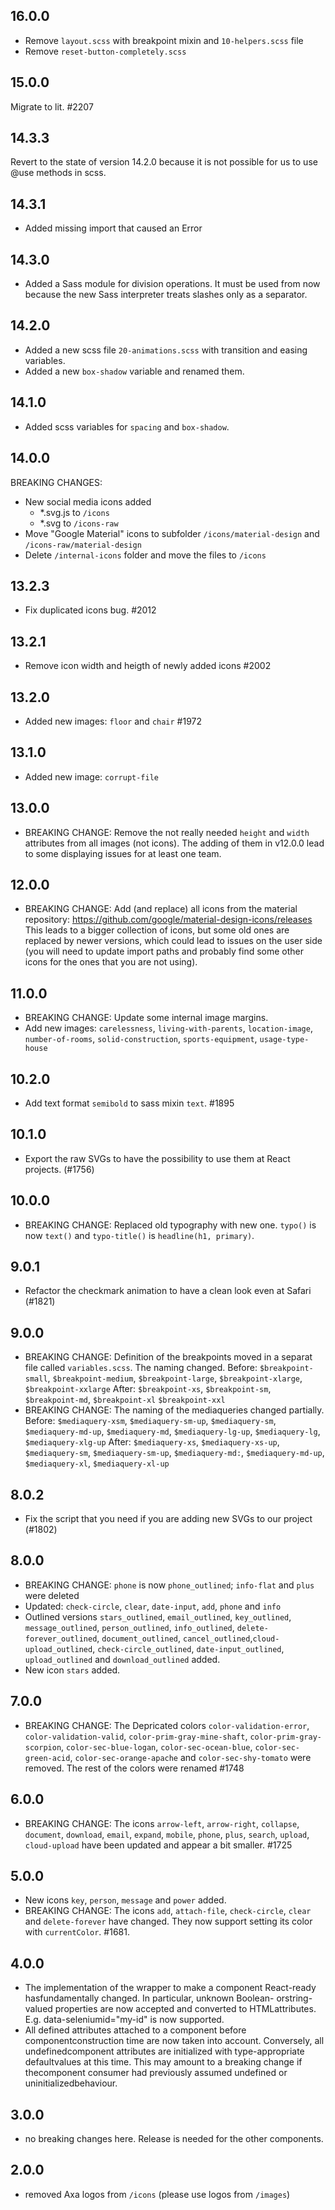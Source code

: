 ## 16.0.0
- Remove `layout.scss` with breakpoint mixin and `10-helpers.scss` file
- Remove `reset-button-completely.scss`

## 15.0.0

Migrate to lit. #2207

## 14.3.3

Revert to the state of version 14.2.0 because it is not possible for us to use @use methods in scss.

## 14.3.1

- Added missing import that caused an Error

## 14.3.0

- Added a Sass module for division operations. It must be used from now because the new Sass interpreter treats slashes only as a separator.

## 14.2.0

- Added a new scss file `20-animations.scss` with transition and easing variables.
- Added a new `box-shadow` variable and renamed them.

## 14.1.0

- Added scss variables for `spacing` and `box-shadow`.

## 14.0.0

BREAKING CHANGES:

- New social media icons added
  - \*.svg.js to `/icons`
  - \*.svg to `/icons-raw`
- Move "Google Material" icons to subfolder `/icons/material-design` and `/icons-raw/material-design`
- Delete `/internal-icons` folder and move the files to `/icons`

## 13.2.3

- Fix duplicated icons bug. #2012

## 13.2.1

- Remove icon width and heigth of newly added icons #2002

## 13.2.0

- Added new images: `floor` and `chair` #1972

## 13.1.0

- Added new image: `corrupt-file`

## 13.0.0

- BREAKING CHANGE: Remove the not really needed `height` and `width` attributes from all images (not icons). The adding of them in v12.0.0 lead to some displaying issues for at least one team.

## 12.0.0

- BREAKING CHANGE: Add (and replace) all icons from the material repository: https://github.com/google/material-design-icons/releases
  This leads to a bigger collection of icons, but some old ones are replaced by newer versions, which could lead to issues on the user side (you will need to update import paths and probably find some other icons for the ones that you are not using).

## 11.0.0

- BREAKING CHANGE: Update some internal image margins.
- Add new images: `carelessness`, `living-with-parents`, `location-image`, `number-of-rooms`, `solid-construction`, `sports-equipment`, `usage-type-house`

## 10.2.0

- Add text format `semibold` to sass mixin `text`. #1895

## 10.1.0

- Export the raw SVGs to have the possibility to use them at React projects. (#1756)

## 10.0.0

- BREAKING CHANGE: Replaced old typography with new one. `typo()` is now `text()` and `typo-title()` is `headline(h1, primary)`.

## 9.0.1

- Refactor the checkmark animation to have a clean look even at Safari (#1821)

## 9.0.0

- BREAKING CHANGE: Definition of the breakpoints moved in a separat file called `variables.scss`. The naming changed.
  Before: `$breakpoint-small`, `$breakpoint-medium`, `$breakpoint-large`, `$breakpoint-xlarge`, `$breakpoint-xxlarge`
  After: `$breakpoint-xs`, `$breakpoint-sm`, `$breakpoint-md`, `$breakpoint-xl` `$breakpoint-xxl`
- BREAKING CHANGE: The naming of the mediaqueries changed partially.
  Before: `$mediaquery-xsm`, `$mediaquery-sm-up`, `$mediaquery-sm`, `$mediaquery-md-up`, `$mediaquery-md`, `$mediaquery-lg-up`, `$mediaquery-lg`, `$mediaquery-xlg-up`
  After: `$mediaquery-xs`, `$mediaquery-xs-up`, `$mediaquery-sm`, `$mediaquery-sm-up`, `$mediaquery-md:`, `$mediaquery-md-up`, `$mediaquery-xl`, `$mediaquery-xl-up`

## 8.0.2

- Fix the script that you need if you are adding new SVGs to our project (#1802)

## 8.0.0

- BREAKING CHANGE: `phone` is now `phone_outlined`; `info-flat` and `plus` were deleted
- Updated: `check-circle`, `clear`, `date-input`, `add`, `phone` and `info`
- Outlined versions `stars_outlined`, `email_outlined`, `key_outlined`, `message_outlined`, `person_outlined`, `info_outlined`, `delete-forever_outlined`, `document_outlined`, `cancel_outlined`,`cloud-upload_outlined`, `check-circle_outlined`, `date-input_outlined`, `upload_outlined` and `download_outlined` added.
- New icon `stars` added.

## 7.0.0

- BREAKING CHANGE: The Depricated colors `color-validation-error`, `color-validation-valid`, `color-prim-gray-mine-shaft`, `color-prim-gray-scorpion`, `color-sec-blue-logan`, `color-sec-ocean-blue`, `color-sec-green-acid`, `color-sec-orange-apache` and `color-sec-shy-tomato` were removed. The rest of the colors were renamed #1748

## 6.0.0

- BREAKING CHANGE: The icons `arrow-left`, `arrow-right`, `collapse`, `document`, `download`, `email`, `expand`, `mobile`, `phone`, `plus`, `search`, `upload`, `cloud-upload` have been updated and appear a bit smaller. #1725

## 5.0.0

- New icons `key`, `person`, `message` and `power` added.
- BREAKING CHANGE: The icons `add`, `attach-file`, `check-circle`, `clear` and `delete-forever` have changed. They now support setting its color with `currentColor`. #1681.

## 4.0.0

- The implementation of the wrapper to make a component React-ready hasfundamentally changed. In particular, unknown Boolean- orstring-valued properties are now accepted and converted to HTMLattributes. E.g. data-seleniumid="my-id" is now supported.
- All defined attributes attached to a component before componentconstruction time are now taken into account. Conversely, all undefinedcomponent attributes are initialized with type-appropriate defaultvalues at this time. This may amount to a breaking change if thecomponent consumer had previously assumed undefined or uninitializedbehaviour.

## 3.0.0

- no breaking changes here. Release is needed for the other components.

## 2.0.0

- removed Axa logos from `/icons` (please use logos from `/images`)

